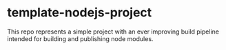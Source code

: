 # template-nodejs-project

This repo represents a simple project with an ever improving build pipeline intended for building and publishing node modules.
